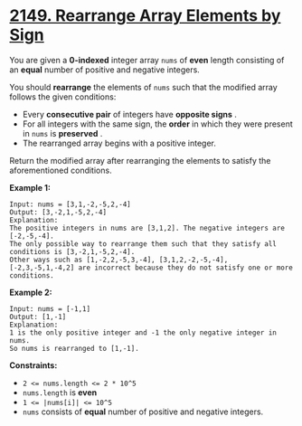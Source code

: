 # [2149. Rearrange Array Elements by Sign](https://leetcode.com/problems/rearrange-array-elements-by-sign/description/?envType=daily-question&envId=2024-02-14)

You are given a **0-indexed** integer array `nums` of **even** length consisting of an **equal** number of positive and negative integers.

You should **rearrange** the elements of `nums` such that the modified array follows the given conditions:

-   Every **consecutive pair** of integers have **opposite signs** .
-   For all integers with the same sign, the **order** in which they were present in `nums` is **preserved** .
-   The rearranged array begins with a positive integer.

Return the modified array after rearranging the elements to satisfy the aforementioned conditions.

**Example 1:**

```
Input: nums = [3,1,-2,-5,2,-4]
Output: [3,-2,1,-5,2,-4]
Explanation:
The positive integers in nums are [3,1,2]. The negative integers are [-2,-5,-4].
The only possible way to rearrange them such that they satisfy all conditions is [3,-2,1,-5,2,-4].
Other ways such as [1,-2,2,-5,3,-4], [3,1,2,-2,-5,-4], [-2,3,-5,1,-4,2] are incorrect because they do not satisfy one or more conditions.
```

**Example 2:**

```
Input: nums = [-1,1]
Output: [1,-1]
Explanation:
1 is the only positive integer and -1 the only negative integer in nums.
So nums is rearranged to [1,-1].
```

**Constraints:**

-   `2 <= nums.length <= 2 * 10^5`
-   `nums.length` is **even**
-   `1 <= |nums[i]| <= 10^5`
-   `nums` consists of **equal** number of positive and negative integers.
